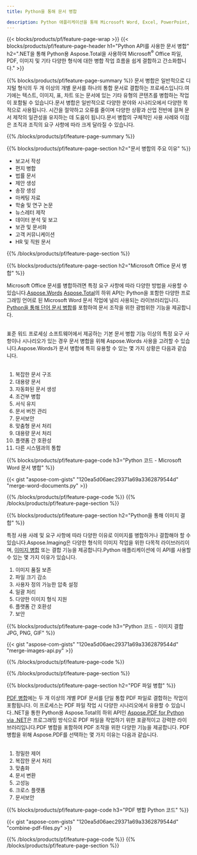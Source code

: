 ```yaml
---
title: Python을 통해 문서 병합

description: Python 애플리케이션을 통해 Microsoft Word, Excel, PowerPoint, PDF 및 이미지를 포함한 두 개 이상의 개별 문서를 결합합니다.앱을 통해 온라인으로 병합 결과를 테스트하세요.
---
```


{{< blocks/products/pf/feature-page-wrap >}}
{{< blocks/products/pf/feature-page-header h1="Python API를 사용한 문서 병합" h2=".NET을 통해 Python용 Aspose.Total을 사용하여 Microsoft<sup>&reg;</sup> Office 파일, PDF, 이미지 및 기타 다양한 형식에 대한 병합 작업 흐름을 쉽게 결합하고 간소화합니다." >}}

{{% blocks/products/pf/feature-page-summary %}}
문서 병합은 일반적으로 디지털 형식의 두 개 이상의 개별 문서를 하나의 통합 문서로 결합하는 프로세스입니다.여기에는 텍스트, 이미지, 표, 차트 또는 문서에 있는 기타 유형의 콘텐츠를 병합하는 작업이 포함될 수 있습니다.문서 병합은 일반적으로 다양한 분야와 시나리오에서 다양한 목적으로 사용됩니다. 시간을 절약하고 오류를 줄이며 다양한 상황과 산업 전반에 걸쳐 문서 제작의 일관성을 유지하는 데 도움이 됩니다.문서 병합의 구체적인 사용 사례와 이점은 조직과 조직의 요구 사항에 따라 크게 달라질 수 있습니다.

{{% /blocks/products/pf/feature-page-summary  %}}

{{% blocks/products/pf/feature-page-section  h2="문서 병합의 주요 이유" %}}

- 보고서 작성
- 편지 병합
- 법률 문서
- 제안 생성
- 송장 생성
- 마케팅 자료
- 학술 및 연구 논문
- 뉴스레터 제작
- 데이터 분석 및 보고
- 보관 및 문서화
- 고객 커뮤니케이션
- HR 및 직원 문서

{{% /blocks/products/pf/feature-page-section %}}

{{% blocks/products/pf/feature-page-section  h2="Microsoft Office 문서 병합" %}}

Microsoft Office 문서를 병합하려면 특정 요구 사항에 따라 다양한 방법을 사용할 수 있습니다.[Aspose.Words](https://products.aspose.com/words/family/) [Aspose.Total](https://products.aspose.com/total/family/)의 하위 API는 Python을 포함한 다양한 프로그래밍 언어로 된 Microsoft Word 문서 작업에 널리 사용되는 라이브러리입니다. [Python을 통해 단어 문서 병합](https://products.aspose.com/total/python-net/merge/word/)를 포함하여 문서 조작을 위한 광범위한 기능을 제공합니다.<br /><br />

표준 워드 프로세싱 소프트웨어에서 제공하는 기본 문서 병합 기능 이상의 특정 요구 사항이나 시나리오가 있는 경우 문서 병합을 위해 Aspose.Words 사용을 고려할 수 있습니다.Aspose.Words가 문서 병합에 특히 유용할 수 있는 몇 가지 상황은 다음과 같습니다.<br /><br />

1. 복잡한 문서 구조<br />
2. 대용량 문서<br />
3. 자동화된 문서 생성<br />
4. 조건부 병합<br />
5. 서식 유지<br />
6. 문서 버전 관리<br />
7. 문서보안<br />
8. 맞춤형 문서 처리<br />
9. 대용량 문서 처리<br />
10. 플랫폼 간 호환성<br />
11. 다른 시스템과의 통합<br />


{{% blocks/products/pf/feature-page-code h3="Python 코드 - Microsoft Word 문서 병합" %}}

{{< gist "aspose-com-gists" "120ea5d06aec29371a69a3362879544d" "merge-word-documents.py" >}}

{{% /blocks/products/pf/feature-page-code  %}}
{{% /blocks/products/pf/feature-page-section %}}

{{% blocks/products/pf/feature-page-section  h2="Python을 통해 이미지 결합" %}}

특정 사용 사례 및 요구 사항에 따라 다양한 이유로 이미지를 병합하거나 결합해야 할 수 있습니다.Aspose.Imaging은 다양한 형식의 이미지 작업을 위한 다목적 라이브러리이며, [이미지 병합](https://products.aspose.com/total/python-net/merge/image/) 또는 결합 기능을 제공합니다.Python 애플리케이션에 이 API를 사용할 수 있는 몇 가지 이유가 있습니다.<br />

1. 이미지 품질 보존
1. 파일 크기 감소
1. 사용자 정의 가능한 압축 설정
1. 일괄 처리
1. 다양한 이미지 형식 지원
1. 플랫폼 간 호환성 
1. 보안

{{% blocks/products/pf/feature-page-code h3="Python 코드 - 이미지 결합 JPG, PNG, GIF" %}}

{{< gist "aspose-com-gists" "120ea5d06aec29371a69a3362879544d" "merge-images-api.py" >}}

{{% /blocks/products/pf/feature-page-code  %}}

{{% /blocks/products/pf/feature-page-section %}}

{{% blocks/products/pf/feature-page-section  h2="PDF 파일 병합" %}}

[PDF 병합](https://products.aspose.com/total/python-net/merge/pdf/)에는 두 개 이상의 개별 PDF 문서를 단일 통합 PDF 파일로 결합하는 작업이 포함됩니다. 이 프로세스는 PDF 파일 작업 시 다양한 시나리오에서 유용할 수 있습니다..NET을 통한 Python용 Aspose.Total의 하위 API인 [Aspose.PDF for Python via .NET](https://products.aspose.com/pdf/python-net/)은 프로그래밍 방식으로 PDF 파일을 작업하기 위한 포괄적이고 강력한 라이브러리입니다.PDF 병합을 포함하여 PDF 조작을 위한 다양한 기능을 제공합니다. PDF 병합을 위해 Aspose.PDF를 선택하는 몇 가지 이유는 다음과 같습니다.
<br /><br />

1. 정밀한 제어
1. 복잡한 문서 처리
1. 맞춤화
1. 문서 변환
1. 고성능
1. 크로스 플랫폼
1. 문서보안

{{% blocks/products/pf/feature-page-code h3="PDF 병합 Python 코드" %}}

{{< gist "aspose-com-gists" "120ea5d06aec29371a69a3362879544d" "combine-pdf-files.py" >}}

{{% /blocks/products/pf/feature-page-code  %}}
{{% /blocks/products/pf/feature-page-section %}}